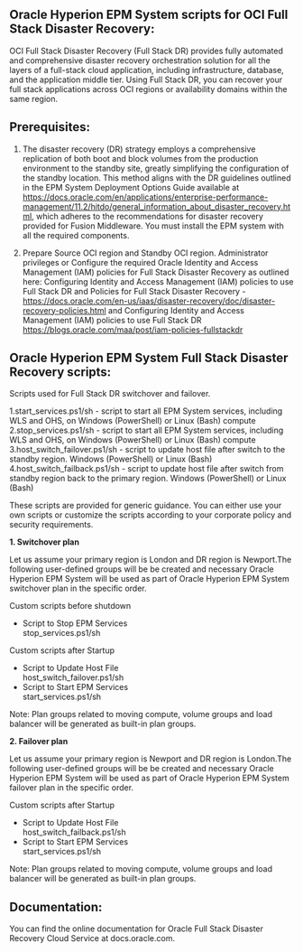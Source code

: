 ## Oracle Hyperion EPM System scripts for OCI Full Stack Disaster Recovery:

OCI Full Stack Disaster Recovery (Full Stack DR) provides fully automated and comprehensive disaster recovery orchestration solution for all the layers of a full-stack cloud application, including infrastructure, database, and the application middle tier. Using Full Stack DR, you can recover your full stack applications across OCI regions or availability domains within the same region.

## Prerequisites:

1. The disaster recovery (DR) strategy employs a comprehensive replication of both boot and block volumes from the production environment to the standby site, greatly simplifying the configuration of the standby location. This method aligns with the DR guidelines outlined in the EPM System Deployment Options Guide available at https://docs.oracle.com/en/applications/enterprise-performance-management/11.2/hitdo/general_information_about_disaster_recovery.html, which adheres to the recommendations for disaster recovery provided for Fusion Middleware. You must install the EPM system with all the required components.

2. Prepare Source OCI region and Standby OCI region. Administrator privileges or Configure the required Oracle Identity and Access Management (IAM) policies for Full Stack Disaster Recovery as outlined here: Configuring Identity and Access Management (IAM) policies to use Full Stack DR and Policies for Full Stack Disaster Recovery -https://docs.oracle.com/en-us/iaas/disaster-recovery/doc/disaster-recovery-policies.html and Configuring Identity and Access Management (IAM) policies to use Full Stack DR https://blogs.oracle.com/maa/post/iam-policies-fullstackdr

## Oracle Hyperion EPM System Full Stack Disaster Recovery scripts:

Scripts used for Full Stack DR switchover and failover.

1.start_services.ps1/sh - script to start all EPM System services, including WLS and OHS, on Windows (PowerShell) or Linux (Bash) compute  
2.stop_services.ps1/sh - script to start all EPM System services, including WLS and OHS, on Windows (PowerShell) or Linux (Bash) compute  
3.host_switch_failover.ps1/sh - script to update host file after switch to the standby region. Windows (PowerShell) or Linux (Bash)  
4.host_switch_failback.ps1/sh - script to update host file after switch from standby region back to the primary region. Windows (PowerShell) or Linux (Bash)  

These scripts are provided for generic guidance. You can either use your own scripts or customize the scripts according to your corporate policy and security requirements.

**1. Switchover plan**

Let us assume your primary region is London and DR region is Newport.The following user-defined groups will be be created and necessary Oracle Hyperion EPM System will be used as part of Oracle Hyperion EPM System switchover plan in the specific order.

Custom scripts before shutdown  
  - Script to Stop EPM Services  
      stop_services.ps1/sh  

Custom scripts after Startup  
  - Script to Update Host File  
      host_switch_failover.ps1/sh  
  - Script to Start EPM Services  
      start_services.ps1/sh  

Note: Plan groups related to moving compute, volume groups and load balancer will be generated as built-in plan groups.

**2. Failover plan**

Let us assume your primary region is Newport and DR region is London.The following user-defined groups will be be created and necessary Oracle Hyperion EPM System will be used as part of Oracle Hyperion EPM System failover plan in the specific order.

Custom scripts after Startup  
  - Script to Update Host File  
      host_switch_failback.ps1/sh  
  - Script to Start EPM Services  
      start_services.ps1/sh  

Note: Plan groups related to moving compute, volume groups and load balancer will be generated as built-in plan groups.

## Documentation:

You can find the online documentation for Oracle Full Stack Disaster Recovery Cloud Service at docs.oracle.com.
